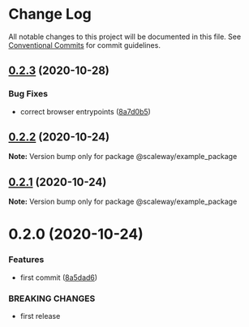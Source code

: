 # Change Log

All notable changes to this project will be documented in this file.
See [Conventional Commits](https://conventionalcommits.org) for commit guidelines.

## [0.2.3](https://github.com/scaleway/scaleway-lib/compare/@scaleway/example_package@0.2.2...@scaleway/example_package@0.2.3) (2020-10-28)


### Bug Fixes

* correct browser entrypoints ([8a7d0b5](https://github.com/scaleway/scaleway-lib/commit/8a7d0b503ee22eedb07d5021b3a3fd4e059e627a))





## [0.2.2](https://github.com/scaleway/scaleway-lib/compare/@scaleway/example_package@0.2.1...@scaleway/example_package@0.2.2) (2020-10-24)

**Note:** Version bump only for package @scaleway/example_package





## [0.2.1](https://github.com/scaleway/scaleway-lib/compare/@scaleway/example_package@0.2.0...@scaleway/example_package@0.2.1) (2020-10-24)

**Note:** Version bump only for package @scaleway/example_package





# 0.2.0 (2020-10-24)


### Features

* first commit ([8a5dad6](https://github.com/scaleway/scaleway-lib/commit/8a5dad6d3c2f44d1302590185b6bc1aef08553a9))


### BREAKING CHANGES

* first release
